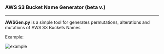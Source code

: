 ### AWS S3 Bucket Name Generator (beta v.)
---

__AWSGen.py__ is a simple tool for generates permutations, alterations and mutations of AWS S3 Buckets Names

Example:

![example](https://raw.githubusercontent.com/m4ll0k/AWSGen.py/master/example.png)
